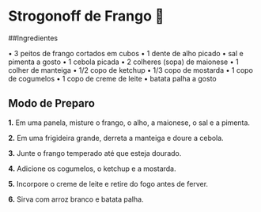 
# Strogonoff de Frango :chicken:
##Ingredientes 

•	3 peitos de frango cortados em cubos
•	1 dente de alho picado
•	sal e pimenta a gosto
•	1 cebola picada
•	2 colheres (sopa) de maionese
•	1 colher de manteiga
•	1/2 copo de ketchup
•	1/3 copo de mostarda
•	1 copo de cogumelos
•	1 copo de creme de leite
•	batata palha a gosto


## Modo de Preparo
**1.** Em uma panela, misture o frango, o alho, a maionese, o sal e a pimenta.

**2.** Em uma frigideira grande, derreta a manteiga e doure a cebola.

**3.** Junte o frango temperado até que esteja dourado.

**4.** Adicione os cogumelos, o ketchup e a mostarda.

**5.** Incorpore o creme de leite e retire do fogo antes de ferver.

**6.** Sirva com arroz branco e batata palha.


